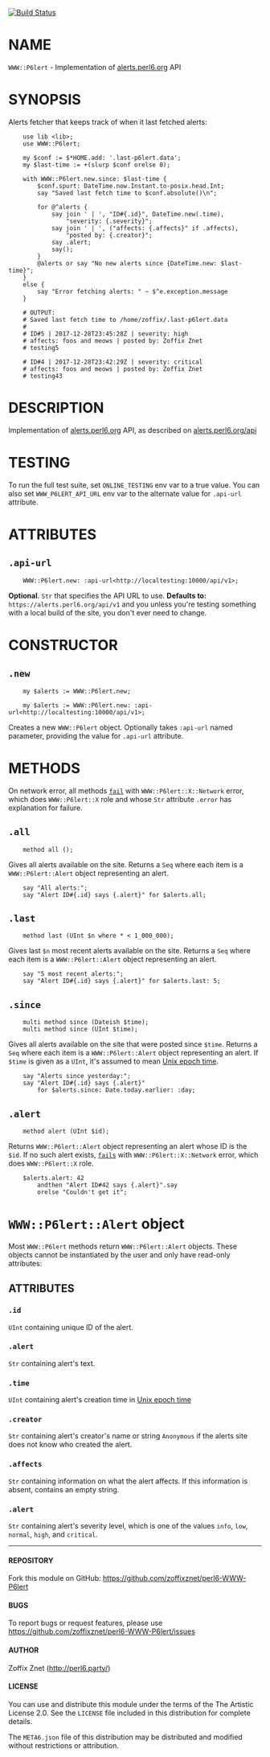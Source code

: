 [![Build Status](https://travis-ci.org/zoffixznet/perl6-WWW-P6lert.svg)](https://travis-ci.org/zoffixznet/perl6-WWW-P6lert)

# NAME

`WWW::P6lert` - Implementation of [alerts.perl6.org](https://alerts.perl6.org) API

# SYNOPSIS

Alerts fetcher that keeps track of when it last fetched alerts:

```perl6
    use lib <lib>;
    use WWW::P6lert;

    my $conf := $*HOME.add: '.last-p6lert.data';
    my $last-time := +(slurp $conf orelse 0);

    with WWW::P6lert.new.since: $last-time {
        $conf.spurt: DateTime.now.Instant.to-posix.head.Int;
        say "Saved last fetch time to $conf.absolute()\n";

        for @^alerts {
            say join ' | ', "ID#{.id}", DateTime.new(.time),
                "severity: {.severity}";
            say join ' | ', ("affects: {.affects}" if .affects),
                "posted by: {.creator}";
            say .alert;
            say();
        }
        @alerts or say "No new alerts since {DateTime.new: $last-time}";
    }
    else {
        say "Error fetching alerts: " ~ $^e.exception.message
    }

    # OUTPUT:
    # Saved last fetch time to /home/zoffix/.last-p6lert.data
    #
    # ID#5 | 2017-12-28T23:45:28Z | severity: high
    # affects: foos and meows | posted by: Zoffix Znet
    # testing5

    # ID#4 | 2017-12-28T23:42:29Z | severity: critical
    # affects: foos and meows | posted by: Zoffix Znet
    # testing43
```

# DESCRIPTION

Implementation of [alerts.perl6.org](https://alerts.perl6.org) API, as
described on [alerts.perl6.org/api](https://alerts.perl6.org/api)

# TESTING

To run the full test suite, set `ONLINE_TESTING` env var to a true value.
You can also set `WWW_P6LERT_API_URL` env var to the alternate value for
`.api-url` attribute.

# ATTRIBUTES

## `.api-url`

```perl6
    WWW::P6lert.new: :api-url<http://localtesting:10000/api/v1>;
```

**Optional**. `Str` that specifies the API URL to use. **Defaults to:**
`https://alerts.perl6.org/api/v1` and you unless you're testing something
with a local build of the site, you don't ever need to change.

# CONSTRUCTOR

## `.new`


```perl6
    my $alerts := WWW::P6lert.new;

    my $alerts := WWW::P6lert.new: :api-url<http://localtesting:10000/api/v1>;
```

Creates a new `WWW::P6lert` object. Optionally takes `:api-url` named
parameter, providing the value for `.api-url` attribute.

# METHODS

On network error, all methods [`fail`](https://docs.perl6.org/routine/fail)
with `WWW::P6lert::X::Network` error, which does `WWW::P6lert::X` role
and whose `Str` attribute `.error` has explanation for failure.

## `.all`

```perl6
    method all ();
```

Gives all alerts available on the site. Returns a `Seq` where each item
is a `WWW::P6lert::Alert` object representing an alert.

```perl6
    say "All alerts:";
    say "Alert ID#{.id} says {.alert}" for $alerts.all;
```

## `.last`

```perl6
    method last (UInt $n where * < 1_000_000);
```

Gives last `$n` most recent alerts available on the site.
Returns a `Seq` where each item is a `WWW::P6lert::Alert` object representing
an alert.

```perl6
    say "5 most recent alerts:";
    say "Alert ID#{.id} says {.alert}" for $alerts.last: 5;
```

## `.since`

```perl6
    multi method since (Dateish $time);
    multi method since (UInt $time);
```

Gives all alerts available on the site that were posted since `$time`.
Returns a `Seq` where each item is a `WWW::P6lert::Alert` object representing
an alert. If `$time` is given as a `UInt`, it's assumed to mean
[Unix epoch time](https://en.wikipedia.org/wiki/Unix_time).

```perl6
    say "Alerts since yesterday:";
    say "Alert ID#{.id} says {.alert}"
        for $alerts.since: Date.today.earlier: :day;
```

## `.alert`

```perl6
    method alert (UInt $id);
```

Returns `WWW::P6lert::Alert` object representing an alert whose ID is the `$id`.
If no such alert exists, [`fails`](https://docs.perl6.org/routine/fail)
with `WWW::P6lert::X::Network` error, which does `WWW::P6lert::X` role.

```perl6
    $alerts.alert: 42
        andthen "Alert ID#42 says {.alert}".say
        orelse "Couldn't get it";
```

# `WWW::P6lert::Alert` object

Most `WWW::P6lert` methods return `WWW::P6lert::Alert` objects. These objects
cannot be instantiated by the user and only have read-only attributes:

## ATTRIBUTES

### `.id`

`UInt` containing unique ID of the alert.

### `.alert`

`Str` containing alert's text.

### `.time`

`UInt` containing alert's creation time in [Unix epoch
time](https://en.wikipedia.org/wiki/Unix_time)

### `.creator`

`Str` containing alert's creator's name or string `Anonymous` if the alerts site
does not know who created the alert.

### `.affects`

`Str` containing information on what the alert affects. If this information
is absent, contains an empty string.

### `.alert`

`Str` containing alert's severity level, which is one of the values
`info`, `low`, `normal`, `high`, and `critical`.

----

#### REPOSITORY

Fork this module on GitHub:
https://github.com/zoffixznet/perl6-WWW-P6lert

#### BUGS

To report bugs or request features, please use
https://github.com/zoffixznet/perl6-WWW-P6lert/issues

#### AUTHOR

Zoffix Znet (http://perl6.party/)

#### LICENSE

You can use and distribute this module under the terms of the
The Artistic License 2.0. See the `LICENSE` file included in this
distribution for complete details.

The `META6.json` file of this distribution may be distributed and modified
without restrictions or attribution.
